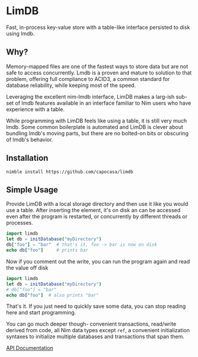 LimDB
=====

Fast, in-process key-value store with a table-like interface persisted to disk using lmdb.

Why?
----

Memory-mapped files are one of the fastest ways to store data but are not safe to
access concurrently. Lmdb is a proven and mature to solution to that problem,
offering full compliance to ACID3, a common standard for database reliability, while
keeping most of the speed.

Leveraging the excellent nim-lmdb interface, LimDB makes a larg-ish sub-set of lmdb features
available in an interface familiar to Nim users who have experience with a table.

While programming with LimDB feels like using a table, it is still very much lmdb.
Some common boilerplate is automated and LimDB is clever about bundling lmdb's moving
parts, but there are no bolted-on bits or obscuring of lmdb's behavior.

Installation
------------

    nimble install https://github.com/capocasa/limdb

Simple Usage
------------

Provide LimDB with a local storage directory and then use it like you would use a table. After
inserting the element, it's on disk an can be accessed even after the program is restarted,
or concurrently by different threads or processes.

```nim
import limdb
let db = initDatabase("myDirectory")
db["foo"] = "bar"  # that's it, foo -> bar is now on disk
echo db["foo"]     # prints bar
```
Now if you comment out the write, you can run the program again and read the value off disk

```nim    
import limdb
let db = initDatabase("myDirectory")
# db["foo"] = "bar"
echo db["foo"]  # also prints "bar"
```
That's it. If you just need to quickly save some data, you can stop reading here and start programming.

You can go much deeper though- convenient transactions, read/write derived from code, all Nim data types except `ref`, a convenient initialization syntaxes to initialize multiple databases and transactions that span them.

[API Documentation](https://capocasa.github.io/limdb/limdb.html)

